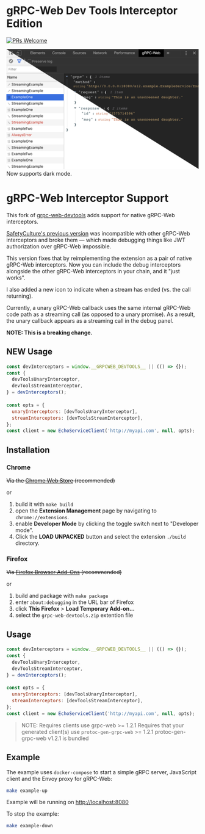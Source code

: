 # gRPC-Web Dev Tools Interceptor Edition

[![PRs Welcome](https://img.shields.io/badge/PRs-welcome-brightgreen.svg)](http://makeapullrequest.com)


![gRPC-Web Dev Tools](screenshots/store_light_dark.png)
Now supports dark mode.

# gRPC-Web Interceptor Support

This fork of [grpc-web-devtools](https://github.com/SafetyCulture/grpc-web-devtools)
adds support for native gRPC-Web interceptors.

[SafetyCulture's previous version](https://github.com/SafetyCulture/grpc-web-devtools) 
was incompatible with other gRPC-Web interceptors and broke them — which made 
debugging things like JWT authorization over gRPC-Web impossible.

This version fixes that by reimplementing the extension as a pair of native 
gRPC-Web interceptors. Now you can include the debug interceptors alongside 
the other gRPC-Web interceptors in your chain, and it "just works".

I also added a new icon to indicate when a stream has ended (vs. the call 
returning).

Currently, a unary gRPC-Web callback uses the same internal gRPC-Web code path 
as a streaming call (as opposed to a unary promise). As a result, the unary 
callback appears as a streaming call in the debug panel.

**NOTE: This is a breaking change.**

## NEW Usage
```javascript
const devInterceptors = window.__GRPCWEB_DEVTOOLS__ || (() => {});
const {
  devToolsUnaryInterceptor,
  devToolsStreamInterceptor,
} = devInterceptors();

const opts = {
  unaryInterceptors: [devToolsUnaryInterceptor],
  streamInterceptors: [devToolsStreamInterceptor],
};
const client = new EchoServiceClient('http://myapi.com', null, opts);
```

## Installation

### Chrome

~~Via the [Chrome Web Store](https://chrome.google.com/webstore/detail/grpc-web-developer-tools/ddamlpimmiapbcopeoifjfmoabdbfbjj) (recommended)~~

or

1. build it with `make build`
1. open the **Extension Management** page by navigating to `chrome://extensions`.
1. enable **Developer Mode** by clicking the toggle switch next to "Developer mode".
1. Click the **LOAD UNPACKED** button and select the extension `./build` directory.

### Firefox

~~Via [Firefox Browser Add-Ons](https://addons.mozilla.org/en-US/firefox/addon/grpc-web-developer-tools/) (recommended)~~

or

1. build and package with `make package`
1. enter `about:debugging` in the URL bar of Firefox
1. click **This Firefox** > **Load Temporary Add-on...**
1. select the `grpc-web-devtools.zip` extention file

## Usage

```javascript
const devInterceptors = window.__GRPCWEB_DEVTOOLS__ || (() => {});
const {
  devToolsUnaryInterceptor,
  devToolsStreamInterceptor,
} = devInterceptors();

const opts = {
  unaryInterceptors: [devToolsUnaryInterceptor],
  streamInterceptors: [devToolsStreamInterceptor],
};
const client = new EchoServiceClient('http://myapi.com', null, opts);
```
> NOTE:
> Requires clients use grpc-web >= 1.2.1
> Requires that your generated client(s) use `protoc-gen-grpc-web` >= 1.2.1
> protoc-gen-grpc-web v1.2.1 is bundled

## Example

The example uses `docker-compose` to start a simple gRPC server, JavaScript
client and the Envoy proxy for gRPC-Web:

```bash
make example-up
```

Example will be running on [http://localhost:8080](http://localhost:8080)

To stop the example:

```bash
make example-down
```
